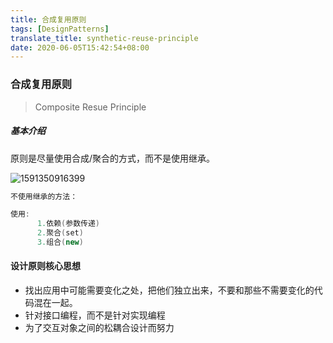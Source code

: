 ```yaml
---
title: 合成复用原则
tags: [DesignPatterns]
translate_title: synthetic-reuse-principle
date: 2020-06-05T15:42:54+08:00
---
```


### 合成复用原则

> Composite Resue Principle
>
> <!--more-->

##### 基本介绍

原则是尽量使用合成/聚合的方式，而不是使用继承。

![1591350916399](https://cdn.jsdelivr.net/gh/kayleh/cdn/img/合成复用原则/1.png)

```java
不使用继承的方法：

使用:
      1.依赖(参数传递)
      2.聚合(set)
      3.组合(new)
```

#### 设计原则核心思想

- 找出应用中可能需要变化之处，把他们独立出来，不要和那些不需要变化的代码混在一起。
- 针对接口编程，而不是针对实现编程
- 为了交互对象之间的松耦合设计而努力
